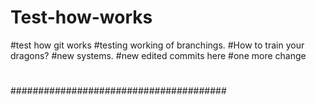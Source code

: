 # Test-how-works
#test how git works
#testing working of branchings.
#How to train your dragons?
#new systems.
#new edited commits here
#one more change
#

#######################################
